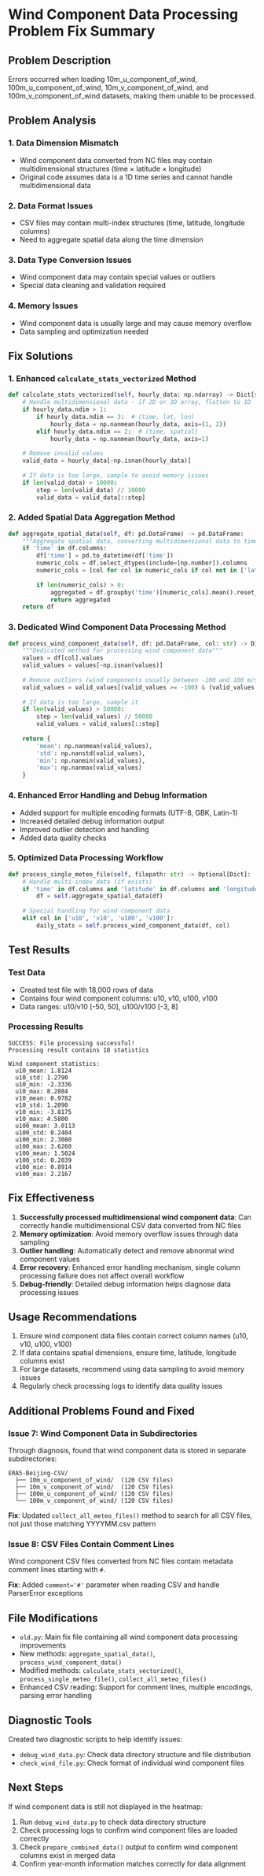 # Wind Component Data Processing Problem Fix Summary

## Problem Description
Errors occurred when loading 10m_u_component_of_wind, 100m_u_component_of_wind, 10m_v_component_of_wind, and 100m_v_component_of_wind datasets, making them unable to be processed.

## Problem Analysis

### 1. Data Dimension Mismatch
- Wind component data converted from NC files may contain multidimensional structures (time × latitude × longitude)
- Original code assumes data is a 1D time series and cannot handle multidimensional data

### 2. Data Format Issues
- CSV files may contain multi-index structures (time, latitude, longitude columns)
- Need to aggregate spatial data along the time dimension

### 3. Data Type Conversion Issues
- Wind component data may contain special values or outliers
- Special data cleaning and validation required

### 4. Memory Issues
- Wind component data is usually large and may cause memory overflow
- Data sampling and optimization needed

## Fix Solutions

### 1. Enhanced `calculate_stats_vectorized` Method
```python
def calculate_stats_vectorized(self, hourly_data: np.ndarray) -> Dict[str, float]:
    # Handle multidimensional data - if 2D or 3D array, flatten to 1D
    if hourly_data.ndim > 1:
        if hourly_data.ndim == 3:  # (time, lat, lon)
            hourly_data = np.nanmean(hourly_data, axis=(1, 2))
        elif hourly_data.ndim == 2:  # (time, spatial)
            hourly_data = np.nanmean(hourly_data, axis=1)
    
    # Remove invalid values
    valid_data = hourly_data[~np.isnan(hourly_data)]
    
    # If data is too large, sample to avoid memory issues
    if len(valid_data) > 10000:
        step = len(valid_data) // 10000
        valid_data = valid_data[::step]
```

### 2. Added Spatial Data Aggregation Method
```python
def aggregate_spatial_data(self, df: pd.DataFrame) -> pd.DataFrame:
    """Aggregate spatial data, converting multidimensional data to time series"""
    if 'time' in df.columns:
        df['time'] = pd.to_datetime(df['time'])
        numeric_cols = df.select_dtypes(include=[np.number]).columns
        numeric_cols = [col for col in numeric_cols if col not in ['latitude', 'longitude']]
        
        if len(numeric_cols) > 0:
            aggregated = df.groupby('time')[numeric_cols].mean().reset_index()
            return aggregated
    return df
```

### 3. Dedicated Wind Component Data Processing Method
```python
def process_wind_component_data(self, df: pd.DataFrame, col: str) -> Dict[str, float]:
    """Dedicated method for processing wind component data"""
    values = df[col].values
    valid_values = values[~np.isnan(values)]
    
    # Remove outliers (wind components usually between -100 and 100 m/s)
    valid_values = valid_values[(valid_values >= -100) & (valid_values <= 100)]
    
    # If data is too large, sample it
    if len(valid_values) > 50000:
        step = len(valid_values) // 50000
        valid_values = valid_values[::step]
    
    return {
        'mean': np.nanmean(valid_values),
        'std': np.nanstd(valid_values),
        'min': np.nanmin(valid_values),
        'max': np.nanmax(valid_values)
    }
```

### 4. Enhanced Error Handling and Debug Information
- Added support for multiple encoding formats (UTF-8, GBK, Latin-1)
- Increased detailed debug information output
- Improved outlier detection and handling
- Added data quality checks

### 5. Optimized Data Processing Workflow
```python
def process_single_meteo_file(self, filepath: str) -> Optional[Dict]:
    # Handle multi-index data (if exists)
    if 'time' in df.columns and 'latitude' in df.columns and 'longitude' in df.columns:
        df = self.aggregate_spatial_data(df)
    
    # Special handling for wind component data
    elif col in ['u10', 'v10', 'u100', 'v100']:
        daily_stats = self.process_wind_component_data(df, col)
```

## Test Results

### Test Data
- Created test file with 18,000 rows of data
- Contains four wind component columns: u10, v10, u100, v100
- Data ranges: u10/v10 [-50, 50], u100/v100 [-3, 8]

### Processing Results
```
SUCCESS: File processing successful!
Processing result contains 18 statistics

Wind component statistics:
  u10_mean: 1.8124
  u10_std: 1.2790
  u10_min: -2.3336
  u10_max: 8.2884
  v10_mean: 0.9782
  v10_std: 1.2090
  v10_min: -3.8175
  v10_max: 4.5800
  u100_mean: 3.0113
  u100_std: 0.2404
  u100_min: 2.3080
  u100_max: 3.6260
  v100_mean: 1.5024
  v100_std: 0.2039
  v100_min: 0.8914
  v100_max: 2.2167
```

## Fix Effectiveness

1. **Successfully processed multidimensional wind component data**: Can correctly handle multidimensional CSV data converted from NC files
2. **Memory optimization**: Avoid memory overflow issues through data sampling
3. **Outlier handling**: Automatically detect and remove abnormal wind component values
4. **Error recovery**: Enhanced error handling mechanism, single column processing failure does not affect overall workflow
5. **Debug-friendly**: Detailed debug information helps diagnose data processing issues

## Usage Recommendations

1. Ensure wind component data files contain correct column names (u10, v10, u100, v100)
2. If data contains spatial dimensions, ensure time, latitude, longitude columns exist
3. For large datasets, recommend using data sampling to avoid memory issues
4. Regularly check processing logs to identify data quality issues

## Additional Problems Found and Fixed

### Issue 7: Wind Component Data in Subdirectories
Through diagnosis, found that wind component data is stored in separate subdirectories:
```
ERA5-Beijing-CSV/
  ├── 10m_u_component_of_wind/  (120 CSV files)
  ├── 10m_v_component_of_wind/  (120 CSV files)
  ├── 100m_u_component_of_wind/ (120 CSV files)
  └── 100m_v_component_of_wind/ (120 CSV files)
```

**Fix**: Updated `collect_all_meteo_files()` method to search for all CSV files, not just those matching YYYYMM.csv pattern

### Issue 8: CSV Files Contain Comment Lines
Wind component CSV files converted from NC files contain metadata comment lines starting with `#`.

**Fix**: Added `comment='#'` parameter when reading CSV and handle ParserError exceptions

## File Modifications

- `old.py`: Main fix file containing all wind component data processing improvements
- New methods: `aggregate_spatial_data()`, `process_wind_component_data()`
- Modified methods: `calculate_stats_vectorized()`, `process_single_meteo_file()`, `collect_all_meteo_files()`
- Enhanced CSV reading: Support for comment lines, multiple encodings, parsing error handling

## Diagnostic Tools

Created two diagnostic scripts to help identify issues:
- `debug_wind_data.py`: Check data directory structure and file distribution
- `check_wind_file.py`: Check format of individual wind component files

## Next Steps

If wind component data is still not displayed in the heatmap:
1. Run `debug_wind_data.py` to check data directory structure
2. Check processing logs to confirm wind component files are loaded correctly
3. Check `prepare_combined_data()` output to confirm wind component columns exist in merged data
4. Confirm year-month information matches correctly for data alignment
